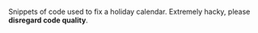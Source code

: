 Snippets of code used to fix a holiday calendar. Extremely hacky, please **disregard code quality**.
